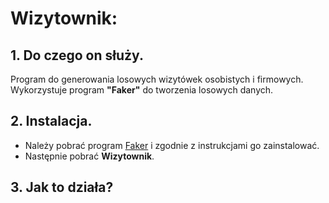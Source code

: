 # Wizytownik:

## 1. Do czego on służy.
  Program do generowania losowych wizytówek osobistych i firmowych. Wykorzystuje program **"Faker"** do tworzenia losowych danych.
  
## 2. Instalacja.
   - Należy pobrać program [Faker](https://github.com/joke2k/faker) i zgodnie z instrukcjami go zainstalować.
   - Następnie pobrać **Wizytownik**.
 
 ## 3. Jak to działa?
  
